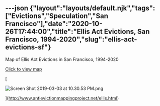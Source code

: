 ---json
{"layout":"layouts/default.njk","tags":["Evictions","Speculation","San Francisco"],"date":"2020-10-26T17:44:00","title":"Ellis Act Evictions, San Francisco, 1994-2020","slug":"ellis-act-evictions-sf"}
---

Map of Ellis Act Evictions in San Francisco, 1994-2020

[Click to view map](http://www.antievictionmappingproject.net/ellis.html)

[

![Screen Shot 2019-03-03 at 10.30.53 PM.png](https://images.squarespace-cdn.com/content/v1/52b7d7a6e4b0b3e376ac8ea2/1551684311697-PAXCXD5Z08J3BLJX4807/ke17ZwdGBToddI8pDm48kKVK6oZfMv29WbboSz0lF4IUqsxRUqqbr1mOJYKfIPR7LoDQ9mXPOjoJoqy81S2I8N_N4V1vUb5AoIIIbLZhVYxCRW4BPu10St3TBAUQYVKcw6HSSmzRxvCOOdBDjy6RK2dX5gdxZbv6HC3MXUFLqbaMBce0RgA9HQwJXGUZRW6X/Screen+Shot+2019-03-03+at+10.30.53+PM.png)

](http://www.antievictionmappingproject.net/ellis.html)
